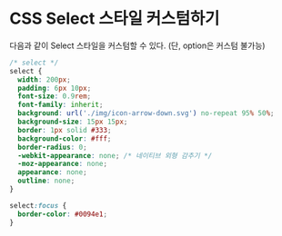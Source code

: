 # CSS Select 스타일 커스텀하기

다음과 같이 Select 스타일을 커스텀할 수 있다.
(단, option은 커스텀 불가능)

```css
/* select */
select {
  width: 200px; 
  padding: 6px 10px; 
  font-size: 0.9rem;
  font-family: inherit; 
  background: url('./img/icon-arrow-down.svg') no-repeat 95% 50%; 
  background-size: 15px 15px;
  border: 1px solid #333;
  background-color: #fff;
  border-radius: 0; 
  -webkit-appearance: none; /* 네이티브 외형 감추기 */
  -moz-appearance: none;
  appearance: none;
  outline: none;
}

select:focus {
  border-color: #0094e1;
}
```